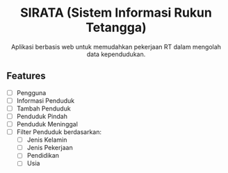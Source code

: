 <h1 align="center">SIRATA (Sistem Informasi Rukun Tetangga)</h1>

<p align="center">Aplikasi berbasis web untuk memudahkan pekerjaan RT dalam mengolah data kependudukan.</p>

## Features

- [ ] Pengguna
- [ ] Informasi Penduduk
- [ ] Tambah Penduduk
- [ ] Penduduk Pindah
- [ ] Penduduk Meninggal
- [ ] Filter Penduduk berdasarkan:
  - [ ] Jenis Kelamin
  - [ ] Jenis Pekerjaan
  - [ ] Pendidikan
  - [ ] Usia
